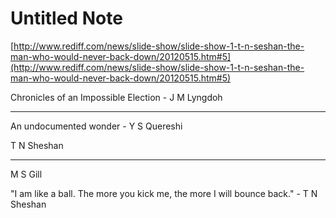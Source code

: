 # Untitled Note

[http://www.rediff.com/news/slide-show/slide-show-1-t-n-seshan-the-man-who-would-never-back-down/20120515.htm#5](http://www.rediff.com/news/slide-show/slide-show-1-t-n-seshan-the-man-who-would-never-back-down/20120515.htm#5)

Chronicles of an Impossible Election - J M Lyngdoh

* * *

  

An undocumented wonder - Y S Quereshi

  

T N Sheshan

* * *

  

M S Gill

  

"I am like a ball. The more you kick me, the more I will bounce back." - T N Sheshan
